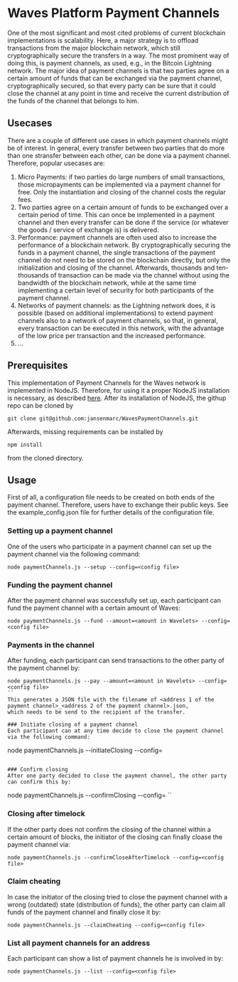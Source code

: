 # Waves Platform Payment Channels

One of the most significant and most cited problems of current blockchain implementations is scalability. Here,
a major strategy is to offload transactions from the major blockchain network, which still cryptographically
secure the transfers in a way. The most prominent way of doing this, is payment channels, as used, e.g., in
the Bitcoin Lightning network. The major idea of payment channels is that two parties agree on a certain
amount of funds that can be exchanged via the payment channel, cryptographically secured, so that every party
can be sure that it could close the channel at any point in time and receive the current distribution of the
funds of the channel that belongs to him.

## Usecases
There are a couple of different use cases in which payment channels might be of interest. In general, every transfer
between two parties that do more than one stransfer between each other, can be done via a payment channel. Therefore,
popular usecases are:
1. Micro Payments: if two parties do large numbers of small transactions, those micropayments can be implemented via
a payment channel for free. Only the instantiation and closing of the channel costs the regular fees.
2. Two parties agree on a certain amount of funds to be exchanged over a certain period of time. This can once be
implemented in a payment channel and then every transfer can be done if the service (or whatever the goods /
service of exchange is) is delivered.
3. Performance: payment channels are often used also to increase the performance of a blockchain network. By
cryptographically securing the funds in a payment channel, the single transactions of the payment channel do
not need to be stored on the blockchain directly, but only the initialization and closing of the channel. Afterwards,
thousands and ten-thousands of transaction can be made via the channel without using the bandwidth of the
blockchain network, while at the same time implementing a certain level of security for both participants of the
payment channel.
4. Networks of payment channels: as the Lightning network does, it is possible (based on additional implementations) to
extend payment channels also to a network of payment channels, so that, in general, every transaction can be executed
in this network, with the advantage of the low price per transaction and the increased performance.
5. ...

## Prerequisites
This implementation of Payment Channels for the Waves network is implemented in NodeJS. Therefore, for using it
a proper NodeJS installation is necessary, as described [here](https://nodejs.org/). After its installation of
NodeJS, the githup repo can be cloned by
```
git clone git@github.com:jansenmarc/WavesPaymentChannels.git
```
Afterwards, missing requirements can be installed by
```
npm install
```
from the cloned directory.

## Usage
First of all, a configuration file needs to be created on both ends of the payment channel. Therefore, users have to
exchange their public keys. See the example_config.json file for further details of the configuration file.

### Setting up a payment channel
One of the users who participate in a payment channel can set up the payment channel via the following command:
```
node paymentChannels.js --setup --config=<config file>
```

### Funding the payment channel
After the payment channel was successfully set up, each participant can fund the payment channel with a certain
amount of Waves:
```
node paymentChannels.js --fund --amount=<amount in Wavelets> --config=<config file>
```

### Payments in the channel
After funding, each participant can send transactions to the other party of the payment channel by:
```
node paymentChannels.js --pay --amount=<amount in Wavelets> --config=<config file>
``
This generates a JSON file with the filename of <address 1 of the payment channel>_<address 2 of the payment channel>.json,
which needs to be send to the recipient of the transfer.

### Initiate closing of a payment channel
Each participant can at any time decide to close the payment channel via the following command:
```
node paymentChannels.js --initiateClosing --config=<config file>
```

### Confirm closing
After one party decided to close the payment channel, the other party can confirm this by:
```
node paymentChannels.js --confirmClosing --config=<config file>
``

### Closing after timelock
If the other party does not confirm the closing of the channel within a certain amount of blocks, the initiator of the closing
can finally cloase the payment channel via:
```
node paymentChannels.js --confirmCloseAfterTimelock --config=<config file>
```

### Claim cheating
In case the initiator of the closing tried to close the payment channel with a wrong (outdated) state (distribution of funds),
the other party can claim all funds of the payment channel and finally close it by:
```
node paymentChannels.js --claimCheating --config=<config file>
```

### List all payment channels for an address
Each participant can show a list of payment channels he is involved in by:
```
node paymentChannels.js --list --config=<config file>
```